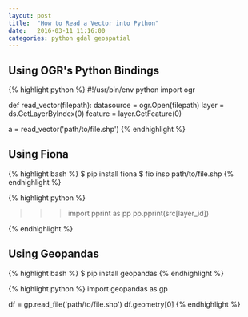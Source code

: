 ```yaml
---
layout: post
title:  "How to Read a Vector into Python"
date:   2016-03-11 11:16:00
categories: python gdal geospatial
---
```


## Using OGR's Python Bindings

{% highlight python %}
#!/usr/bin/env python
import ogr

def read_vector(filepath):
    datasource = ogr.Open(filepath)
    layer = ds.GetLayerByIndex(0)
    feature = layer.GetFeature(0)

a = read_vector('path/to/file.shp')
{% endhighlight %}

## Using Fiona

{% highlight bash %}
$ pip install fiona
$ fio insp path/to/file.shp
{% endhighlight %}

{% highlight python %}
>>> import pprint as pp
>>> pp.pprint(src[layer_id])

{% endhighlight %}

## Using Geopandas

{% highlight bash %}
$ pip install geopandas
{% endhighlight %}

{% highlight python %}
import geopandas as gp

df = gp.read_file('path/to/file.shp')
df.geometry[0]
{% endhighlight %}

